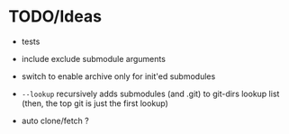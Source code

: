 # TODO/Ideas

- tests

- include exclude submodule arguments

- switch to enable archive only for init'ed submodules

- `--lookup` recursively adds submodules (and .git) to git-dirs lookup list
  (then, the top git is just the first lookup)

- auto clone/fetch ?
